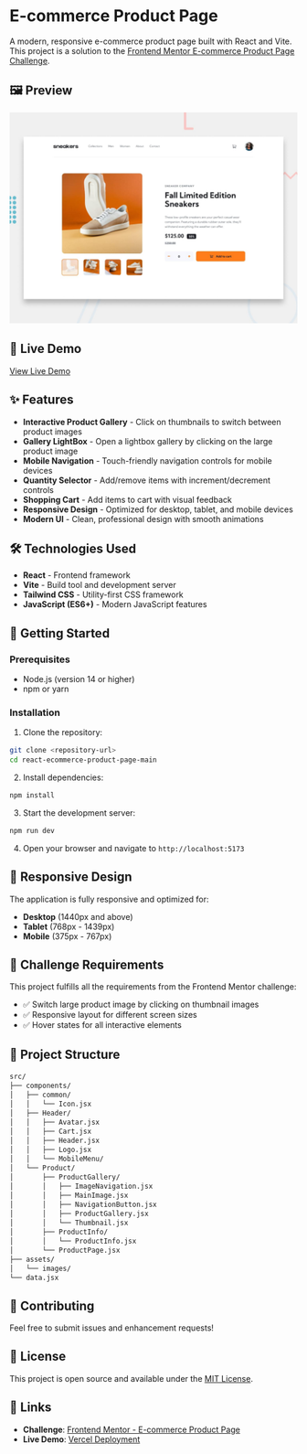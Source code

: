 # E-commerce Product Page

A modern, responsive e-commerce product page built with React and Vite. This project is a solution to the [Frontend Mentor E-commerce Product Page Challenge](https://www.frontendmentor.io/challenges/ecommerce-product-page-UPsZ9MJp6).

## 🖼️ Preview

![Desktop Preview](src/assets/images/desktop-preview.jpg)

## 🚀 Live Demo

[View Live Demo](https://ecommerce-product-page-main-drab-phi.vercel.app/)

## ✨ Features

-   **Interactive Product Gallery** - Click on thumbnails to switch between product images
-   **Gallery LightBox** - Open a lightbox gallery by clicking on the large product image
-   **Mobile Navigation** - Touch-friendly navigation controls for mobile devices
-   **Quantity Selector** - Add/remove items with increment/decrement controls
-   **Shopping Cart** - Add items to cart with visual feedback
-   **Responsive Design** - Optimized for desktop, tablet, and mobile devices
-   **Modern UI** - Clean, professional design with smooth animations

## 🛠️ Technologies Used

-   **React** - Frontend framework
-   **Vite** - Build tool and development server
-   **Tailwind CSS** - Utility-first CSS framework
-   **JavaScript (ES6+)** - Modern JavaScript features

## 🚀 Getting Started

### Prerequisites

-   Node.js (version 14 or higher)
-   npm or yarn

### Installation

1. Clone the repository:

```bash
git clone <repository-url>
cd react-ecommerce-product-page-main
```

2. Install dependencies:

```bash
npm install
```

3. Start the development server:

```bash
npm run dev
```

4. Open your browser and navigate to `http://localhost:5173`

## 📱 Responsive Design

The application is fully responsive and optimized for:

-   **Desktop** (1440px and above)
-   **Tablet** (768px - 1439px)
-   **Mobile** (375px - 767px)

## 🎯 Challenge Requirements

This project fulfills all the requirements from the Frontend Mentor challenge:

-   ✅ Switch large product image by clicking on thumbnail images
-   ✅ Responsive layout for different screen sizes
-   ✅ Hover states for all interactive elements

## 📁 Project Structure

```
src/
├── components/
│   ├── common/
│   │   └── Icon.jsx
│   ├── Header/
│   │   ├── Avatar.jsx
│   │   ├── Cart.jsx
│   │   ├── Header.jsx
│   │   ├── Logo.jsx
│   │   └── MobileMenu/
│   └── Product/
│       ├── ProductGallery/
│       │   ├── ImageNavigation.jsx
│       │   ├── MainImage.jsx
│       │   ├── NavigationButton.jsx
│       │   ├── ProductGallery.jsx
│       │   └── Thumbnail.jsx
│       ├── ProductInfo/
│       │   └── ProductInfo.jsx
│       └── ProductPage.jsx
├── assets/
│   └── images/
└── data.jsx
```

## 🤝 Contributing

Feel free to submit issues and enhancement requests!

## 📄 License

This project is open source and available under the [MIT License](LICENSE).

## 🔗 Links

-   **Challenge**: [Frontend Mentor - E-commerce Product Page](https://www.frontendmentor.io/challenges/ecommerce-product-page-UPsZ9MJp6)
-   **Live Demo**: [Vercel Deployment](https://ecommerce-product-page-main-drab-phi.vercel.app/)
